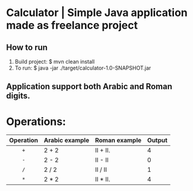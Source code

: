 # Calculator | Simple Java application made as freelance project

## How to run
1. Build project: $ mvn clean install
2. To run: $ java -jar ./target/calculator-1.0-SNAPSHOT.jar <operation>

## Application support both Arabic and Roman digits. 

# Operations:

|   Operation   |   Arabic example   |   Roman example   |   Output   |
|:-------------:|--------------------|-------------------|------------|
|      `+`      |       2 + 2        |      II + II.     |     4      |
|      `-`      |       2 - 2        |      II - II      |     0      |
|     `/`       |       2 / 2        |      II / II      |     1      |
|      `*`      |       2 * 2        |      II * II.     |     4      |
